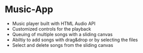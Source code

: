 # Music-App
- Music player built with HTML Audio API
- Customized controls for the playback
- Queuing of multiple songs with a sliding canvas
- Abiltiy to add songs with drag&drop or by selecting the files
- Select and delete songs from the sliding canvas

